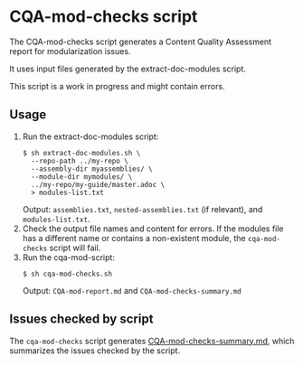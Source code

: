 # CQA-mod-checks script

The CQA-mod-checks script generates a Content Quality Assessment report for modularization issues.

It uses input files generated by the extract-doc-modules script.

This script is a work in progress and might contain errors.

## Usage

1. Run the extract-doc-modules script:
    ````
    $ sh extract-doc-modules.sh \
      --repo-path ../my-repo \
      --assembly-dir myassemblies/ \
      --module-dir mymodules/ \
      ../my-repo/my-guide/master.adoc \
      > modules-list.txt
    ````
    Output: `assemblies.txt`, `nested-assemblies.txt` (if relevant), and `modules-list.txt`.
2. Check the output file names and content for errors. If the modules file has a different name or contains a non-existent module, the `cqa-mod-checks` script will fail.
3. Run the cqa-mod-script:
    ````
    $ sh cqa-mod-checks.sh
    ````
    Output: `CQA-mod-report.md` and `CQA-mod-checks-summary.md`

## Issues checked by script

The `cqa-mod-checks` script generates [CQA-mod-checks-summary.md](CQA-mod-checks-summary.md), which summarizes the issues checked by the script.
